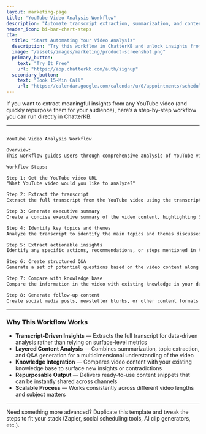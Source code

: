 ```yaml
---
layout: marketing-page
title: "YouTube Video Analysis Workflow"
description: "Automate transcript extraction, summarization, and content repurposing for YouTube videos using ChatterKB."
header_icon: bi-bar-chart-steps
cta:
  title: "Start Automating Your Video Analysis"
  description: "Try this workflow in ChatterKB and unlock insights from video content."
  image: "/assets/images/marketing/product-screenshot.png"
  primary_button:
    text: "Try It Free"
    url: "https://app.chatterkb.com/auth/signup"
  secondary_button:
    text: "Book 15-Min Call"
    url: "https://calendar.google.com/calendar/u/0/appointments/schedules/AcZssZ0oYQ10osj27ugUfwOrSoV893uJ-kWPhIKNBhII5bTlwc3j6HdkEunH29TciGeOttFjfxqEn92O"
---
```


If you want to extract meaningful insights from any YouTube video (and quickly repurpose them for your audience), here’s a step-by-step workflow you can run directly in ChatterKB.

---

```markdown

YouTube Video Analysis Workflow

Overview:
This workflow guides users through comprehensive analysis of YouTube videos by extracting and processing the transcript. Follow each step **exactly** as described. Map Steps to the Step Numbers and Titles provided below.

Workflow Steps:

Step 1: Get the YouTube video URL
"What YouTube video would you like to analyze?"

Step 2: Extract the transcript
Extract the full transcript from the YouTube video using the transcript tool. This will provide the raw text content for analysis.

Step 3: Generate executive summary
Create a concise executive summary of the video content, highlighting 3-5 key points that represent the core message or information.

Step 4: Identify key topics and themes
Analyze the transcript to identify the main topics and themes discussed in the video. Note any timestamps for important sections when possible.

Step 5: Extract actionable insights
Identify any specific actions, recommendations, or steps mentioned in the video that viewers could implement.

Step 6: Create structured Q&A
Generate a set of potential questions based on the video content along with comprehensive answers derived from the transcript.

Step 7: Compare with knowledge base
Compare the information in the video with existing knowledge in your database to identify new insights or contradictions.

Step 8: Generate follow-up content
Create social media posts, newsletter blurbs, or other content formats based on the video's key points for easy sharing.

```

---

### Why This Workflow Works

- **Transcript-Driven Insights** — Extracts the full transcript for data-driven analysis rather than relying on surface-level metrics
- **Layered Content Analysis** — Combines summarization, topic extraction, and Q&A generation for a multidimensional understanding of the video
- **Knowledge Integration** — Compares video content with your existing knowledge base to surface new insights or contradictions
- **Repurposable Output** — Delivers ready-to-use content snippets that can be instantly shared across channels
- **Scalable Process** — Works consistently across different video lengths and subject matters

---

Need something more advanced? Duplicate this template and tweak the steps to fit your stack (Zapier, social scheduling tools, AI clip generators, etc.). 